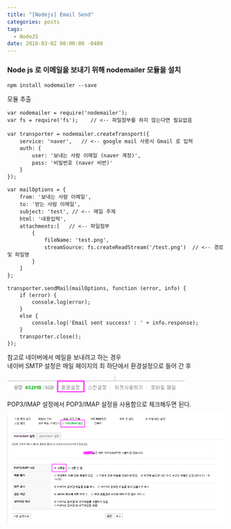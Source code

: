 ```yaml
---
title: "[Nodejs] Email Send"
categories: posts
tags:
  - NodeJS
date: 2018-03-02 00:00:00 -0400
---
```


### Node js 로 이메일을 보내기 위해 nodemailer 모듈을 설치

```
npm install nodemailer --save
```


모듈 추출   
```
var nodemailer = require('nodemailer');
var fs = require('fs');    // <-- 파일첨부를 하지 않는다면 필요없음

var transporter = nodemailer.createTransport({
    service: 'naver',   // <-- google mail 사용시 Gmail 로 입력
    auth: {
        user: '보내는 사람 이메일 (naver 계정)',
        pass: '비밀번호 (naver 비번)'
    }
});
```

```
var mailOptions = {
    from: '보내는 사람 이메일',
    to: '받는 사람 이메일',
    subject: 'test', // <-- 메일 주제
    html: '내용입력',
    attachments:[   // <-- 파일첨부
        {
            fileName: 'test.png',
            streamSource: fs.createReadStream('/test.png')  // <-- 경로 및 파일명
        }
    ]
};
```

```
transporter.sendMail(mailOptions, function (error, info) {
    if (error) {
        console.log(error);
    }
    else {
        console.log('Email sent success! : ' + info.response);
    }
    transporter.close();
});
```

참고로 네이버에서 메일을 보내려고 하는 경우   
네이버 SMTP 설정은 메일 페이지의 최 하단에서 환경설정으로 들어 간 후   

![guide image](https://raw.githubusercontent.com/juein/juein.github.io/master/_posts/img/2018-03-02-Node_1.png)

POP3/IMAP 설정에서 POP3/IMAP 설정을 사용함으로 체크해두면 된다.   

![guide image](https://raw.githubusercontent.com/juein/juein.github.io/master/_posts/img/2018-03-02-Node_2.png)